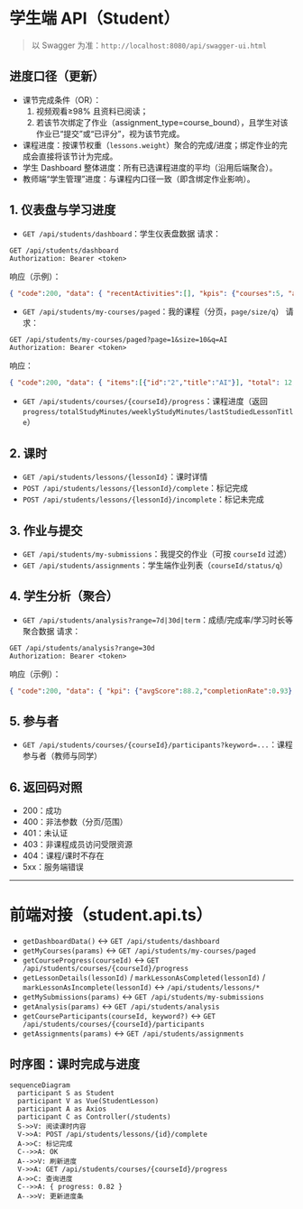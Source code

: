 # 学生端 API（Student）

> 以 Swagger 为准：`http://localhost:8080/api/swagger-ui.html`

## 进度口径（更新）
- 课节完成条件（OR）：
  1) 视频观看≥98% 且资料已阅读；
  2) 若该节次绑定了作业（assignment_type=course_bound），且学生对该作业已“提交”或“已评分”，视为该节完成。
- 课程进度：按课节权重（`lessons.weight`）聚合的完成/进度；绑定作业的完成会直接将该节计为完成。
- 学生 Dashboard 整体进度：所有已选课程进度的平均（沿用后端聚合）。
- 教师端“学生管理”进度：与课程内口径一致（即含绑定作业影响）。

## 1. 仪表盘与学习进度
- `GET /api/students/dashboard`：学生仪表盘数据
请求：
```
GET /api/students/dashboard
Authorization: Bearer <token>
```
响应（示例）：
```json
{ "code":200, "data": { "recentActivities":[], "kpis": {"courses":5, "assignments":12} } }
```

- `GET /api/students/my-courses/paged`：我的课程（分页，`page/size/q`）
请求：
```
GET /api/students/my-courses/paged?page=1&size=10&q=AI
Authorization: Bearer <token>
```
响应：
```json
{ "code":200, "data": { "items":[{"id":"2","title":"AI"}], "total": 12, "page":1, "size":10 } }
```

- `GET /api/students/courses/{courseId}/progress`：课程进度（返回 `progress/totalStudyMinutes/weeklyStudyMinutes/lastStudiedLessonTitle`）

## 2. 课时
- `GET /api/students/lessons/{lessonId}`：课时详情
- `POST /api/students/lessons/{lessonId}/complete`：标记完成
- `POST /api/students/lessons/{lessonId}/incomplete`：标记未完成

## 3. 作业与提交
- `GET /api/students/my-submissions`：我提交的作业（可按 `courseId` 过滤）
- `GET /api/students/assignments`：学生端作业列表（`courseId/status/q`）

## 4. 学生分析（聚合）
- `GET /api/students/analysis?range=7d|30d|term`：成绩/完成率/学习时长等聚合数据
请求：
```
GET /api/students/analysis?range=30d
Authorization: Bearer <token>
```
响应（示例）：
```json
{ "code":200, "data": { "kpi": {"avgScore":88.2,"completionRate":0.93}, "radar": {"invest":0.7,"quality":0.8,"mastery":0.75,"stability":0.72,"growth":0.83}, "trends": {"score":[],"completion":[],"hours":[]}, "recentGrades":[] } }
```

## 5. 参与者
- `GET /api/students/courses/{courseId}/participants?keyword=...`：课程参与者（教师与同学）

## 6. 返回码对照
- 200：成功
- 400：非法参数（分页/范围）
- 401：未认证
- 403：非课程成员访问受限资源
- 404：课程/课时不存在
- 5xx：服务端错误

---

# 前端对接（student.api.ts）
- `getDashboardData()` ↔ `GET /api/students/dashboard`
- `getMyCourses(params)` ↔ `GET /api/students/my-courses/paged`
- `getCourseProgress(courseId)` ↔ `GET /api/students/courses/{courseId}/progress`
- `getLessonDetails(lessonId)` / `markLessonAsCompleted(lessonId)` / `markLessonAsIncomplete(lessonId)` ↔ `/api/students/lessons/*`
- `getMySubmissions(params)` ↔ `GET /api/students/my-submissions`
- `getAnalysis(params)` ↔ `GET /api/students/analysis`
- `getCourseParticipants(courseId, keyword?)` ↔ `GET /api/students/courses/{courseId}/participants`
- `getAssignments(params)` ↔ `GET /api/students/assignments`

## 时序图：课时完成与进度
```mermaid
sequenceDiagram
  participant S as Student
  participant V as Vue(StudentLesson)
  participant A as Axios
  participant C as Controller(/students)
  S->>V: 阅读课时内容
  V->>A: POST /api/students/lessons/{id}/complete
  A->>C: 标记完成
  C-->>A: OK
  A-->>V: 刷新进度
  V->>A: GET /api/students/courses/{courseId}/progress
  A->>C: 查询进度
  C-->>A: { progress: 0.82 }
  A-->>V: 更新进度条
```
